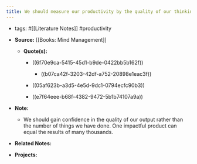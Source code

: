 ```yaml
---
title: We should measure our productivity by the quality of our thinking and results, not the quantity of what we produce.
---
```


- tags: #[[Literature Notes]] #productivity

- **Source:** [[Books: Mind Management]]
	 - **Quote(s):**
		 - ((6f70e9ca-5415-45d1-b9de-0422bb5b162f))
			 - ((b07ca42f-3203-42df-a752-20898e1eac3f))

		 - ((05af623b-a3d5-4e5d-9dc1-0794ecfc90b3))

		 - ((e7f64eee-b68f-4382-9472-5b1b74107a9a))

- **Note:**
	 - We should gain confidence in the quality of our output rather than the number of things we have done. One impactful product can equal the results of many thousands.

- **Related Notes:**

- **Projects:**
